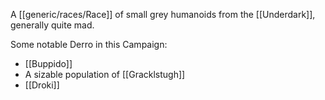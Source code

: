 A [[generic/races/Race]] of small grey humanoids from the [[Underdark]], generally quite mad.

Some notable Derro in this Campaign:
* [[Buppido]]
* A sizable population of [[Gracklstugh]]
* [[Droki]]